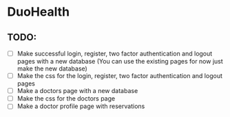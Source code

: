 # DuoHealth

## TODO:
- [ ] Make successful login, register, two factor authentication and logout pages with a new database (You can use the existing pages for now just make the new database)
- [ ] Make the css for the login, register, two factor authentication and logout pages
- [ ] Make a doctors page with a new database
- [ ] Make the css for the doctors page
- [ ] Make a doctor profile page with reservations